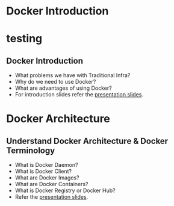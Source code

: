 # Docker Introduction
# testing

## Docker Introduction
- What problems we have with Traditional Infra?
- Why do we need to use Docker? 
- What are advantages of using Docker?
-  For introduction slides refer the [presentation slides](/otherfiles/presentation/Docker-Fundamentals-v1.pdf). 


# Docker Architecture

## Understand Docker Architecture & Docker Terminology
- What is Docker Daemon? 
- What is Docker Client?
- What are Docker Images?
- What are Docker Containers?
- What is Docker Registry or Docker Hub?
-  Refer the [presentation slides](/otherfiles/presentation/Docker-Fundamentals-v1.pdf). 

